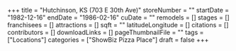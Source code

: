 +++
title = "Hutchinson, KS (703 E 30th Ave)"
storeNumber = ""
startDate = "1982-12-16"
endDate = "1986-02-16"
cuDate = ""
remodels = []
stages = []
franchisees = []
attractions = []
sqft = ""
latitudeLongitude = []
citations = []
contributors = []
downloadLinks = []
pageThumbnailFile = ""
tags = ["Locations"]
categories = ["ShowBiz Pizza Place"]
draft = false
+++
